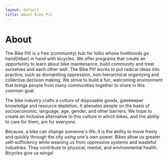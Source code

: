 ```yaml
---
layout: default
title: About Bike Pit
---
```


# About

The Bike Pit! is a free (community) hub for folks whose livelihoods go hand(lebar) in hand with bicycles. We offer programs that create an opportunity to learn about bike maintenance, build community and treat ourselves and each other well. The Bike Pit! works to put radical ideas into practice, such as dismantling oppression, non-hierarchical organizing and collective decision making. We strive to build a fun, welcoming environment that brings people from many communities together to share in this common goal.

The bike industry crafts a culture of disposable goods, gatekeeper knowledge and resource depletion. It alienates people on the basis of socioeconomic, language, age, gender, and other barriers. We hope to create an inclusive alternative to this culture in which bikes, and the ability to care for them, are for everyone.

Because, a bike can change someone's life: it is the ability to move freely and quickly through the city using one's own power. Bikes allow us greater self-sufficiency while weaning us from oppressive systems and wasteful industries. They contribute to physical, mental, and environmental health. Bicycles give us wings!


